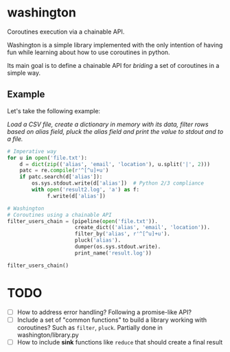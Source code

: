 # washington

Coroutines execution via a chainable API.

Washington is a simple library implemented with the only intention of having fun while learning about how to use coroutines in python.

Its main goal is to define a chainable API for *briding* a set of coroutines in a simple way.

## Example

Let's take the following example:

*Load a CSV file, create a dictionary in memory with its data, filter rows based on alias field, pluck the alias field and print the value to stdout and to a file.*

```python
# Imperative way
for u in open('file.txt'):
    d = dict(zip(('alias', 'email', 'location'), u.split('|', 2)))
    patc = re.compile(r'^[^u]+u')
    if patc.search(d['alias']):
        os.sys.stdout.write(d['alias'])  # Python 2/3 compliance
        with open('result2.log', 'a') as f:
             f.write(d['alias'])

# Washington
# Coroutines using a chainable API
filter_users_chain = (pipeline(open('file.txt')).
                      create_dict(('alias', 'email', 'location')).
                      filter_by('alias', r'^[^u]+u').
                      pluck('alias').
                      dumper(os.sys.stdout.write).
                      print_name('result.log'))

filter_users_chain()
```



# TODO
* [ ] How to address error handling? Following a promise-like API?
* [ ] Include a set of "common functions" to build a library working with coroutines? Such as `filter`, `pluck`. Partially done in washington/library.py
* [ ] How to include **sink** functions like `reduce` that should create a final result

